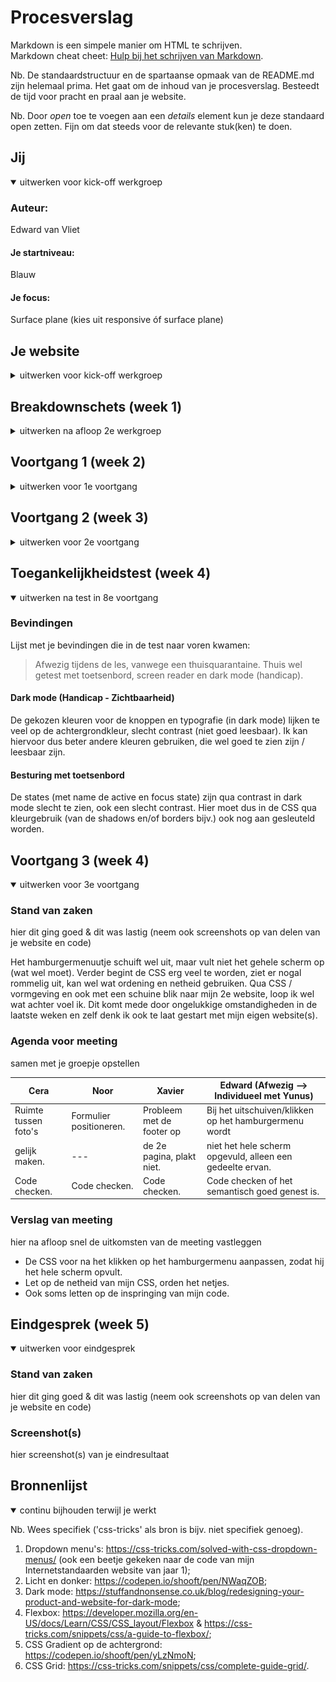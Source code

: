 # Procesverslag
Markdown is een simpele manier om HTML te schrijven.  
Markdown cheat cheet: [Hulp bij het schrijven van Markdown](https://github.com/adam-p/markdown-here/wiki/Markdown-Cheatsheet).

Nb. De standaardstructuur en de spartaanse opmaak van de README.md zijn helemaal prima. Het gaat om de inhoud van je procesverslag. Besteedt de tijd voor pracht en praal aan je website.

Nb. Door *open* toe te voegen aan een *details* element kun je deze standaard open zetten. Fijn om dat steeds voor de relevante stuk(ken) te doen.





## Jij

<details open>
<summary>uitwerken voor kick-off werkgroep</summary>

### Auteur:
Edward van Vliet

#### Je startniveau:
Blauw

#### Je focus:
Surface plane (kies uit responsive óf surface plane)
 
</details>





## Je website

<details>
<summary>uitwerken voor kick-off werkgroep</summary>

### Je opdracht:
https://www.virgin.com/  

&  

https://www.virgin.com/about-virgin/our-story

#### Screenshot(s) van de eerste pagina (small screen): 
Homepage Virgin  
<img src="images/homepage_virgin.jpg" width="375px" alt="Homepage Virgin">

#### Screenshot(s) van de tweede pagina (small screen):
About Virgin - Our Story  
<img src="images/ourstory_aboutvirgin.jpg" width="375px" alt="Over ons pagina Virgin">
 
</details>



## Breakdownschets (week 1)

<details>
<summary>uitwerken na afloop 2e werkgroep</summary>
 
### Pagina 1: Homepagina
 
### de hele pagina: 
<img src="images/bdschets1_homepagina_virgin.png" width="375px" alt="breakdown van de hele homepagina">

### dynamisch deel (bijv menu): 
<img src="images/hoofdmenu_virgin.png" width="375px" alt="breakdown van een dynamisch deel">

### wellicht nog een dynamisch deel (bijv filter): 
# -

### Pagina 2: About Us - Our Story
 
### de hele pagina: 
<img src="images/bdschets2_ourstory_virgin.png" width="375px" alt="breakdown van de hele pagina">

### dynamisch deel (bijv menu): 
<img src="images/hoofdmenu2_virgin.png" width="375px" alt="breakdown van een dynamisch deel">

### wellicht nog een dynamisch deel (bijv filter): 
# -
 
</details>





## Voortgang 1 (week 2)

<details>
<summary>uitwerken voor 1e voortgang</summary>

### Stand van zaken
hier dit ging goed & dit was lastig (neem ook screenshots op van delen van je website en code)
 
Het plaatsen en positioneren van de content voor de 1e pagina ging over het algemeen wel goed. Ik wilde alleen nog weten hoe je een (foto)carousel kan maken.


### Agenda voor meeting
samen met je groepje opstellen

| Cera           | Noor               | Xavier                | Edward                       |
| ---            | ---                | ---                   | ---                          |
| Hamburgermenu  | (Foto)carousel     | Icoontjes toevoegen   | Ook een (lange) fotocarousel |
| ...            | ...                | ...                   | ...                          |
| ...            | ...                | ...                   | ...                          |


### Verslag van meeting
hier na afloop snel de uitkomsten van de meeting vastleggen

- Niet te veel divs en/of classes gebruiken, weghalen
- Een H1 ontbrak nog in de HTML, ik heb van één van de H2's maar een H1 gemaakt.
- Er stond ook een beetje code uit mijn body, wat er juist wel in hoort (verkeerd genest), meteen aangepast.

</details>





## Voortgang 2 (week 3)

<details>
<summary>uitwerken voor 2e voortgang</summary>

### Stand van zaken
hier dit ging goed & dit was lastig (neem ook screenshots op van delen van je website en code)
 
De content is grotendeels geplaatst in de HTML, begint er een beetje op te lijken. Wel nog veel te doen in de styling (CSS). Ik moet natuurlijk ook nog beginnen aan mijn 2e pagina, al zal veel code waarschijnlijk op de 1e pagina lijken.

### Agenda voor meeting
samen met je groepje opstellen

| Cera           | Noor                                | Xavier                                        | Edward                  |
| ---            | ---                                 | ---                                           | ---                     |
| Scrollbar      | Vragen over het (on)zichtbaar maken | Achtergrond footer in verschillende kleuren   | Dark mode toepassen     |
| ...            | van de H1                           | ...                                           | ...                     |
| ...            | ...                                 | ...                                           | ...                     |


### Verslag van meeting
hier na afloop snel de uitkomsten van de meeting vastleggen

- De dark mode was (onverwacht) best simpel om te maken. Maar omdat ik mijn CSS nog niet helemaal af heb, zal ik dit later toepassen (ook de kleuren bepalen).
- Let op hoe je jouw sections indeelt, waar begint en waar stopt een section.
- Het hamburger menuutje werkt nog niet goed, kijk hoe je dit op kan lossen.

</details>





## Toegankelijkheidstest (week 4)

<details open>
<summary>uitwerken na test in 8e voortgang</summary>

### Bevindingen
Lijst met je bevindingen die in de test naar voren kwamen:
 
> Afwezig tijdens de les, vanwege een thuisquarantaine. Thuis wel getest met toetsenbord, screen reader en dark mode (handicap).

#### Dark mode (Handicap - Zichtbaarheid)

De gekozen kleuren voor de knoppen en typografie (in dark mode) lijken te veel op de achtergrondkleur, slecht contrast (niet goed leesbaar).
Ik kan hiervoor dus beter andere kleuren gebruiken, die wel goed te zien zijn / leesbaar zijn.


#### Besturing met toetsenbord

De states (met name de active en focus state) zijn qua contrast in dark mode slecht te zien, ook een slecht contrast.
Hier moet dus in de CSS qua kleurgebruik (van de shadows en/of borders bijv.) ook nog aan gesleuteld worden.

</details>





## Voortgang 3 (week 4)

<details open>
<summary>uitwerken voor 3e voortgang</summary>

### Stand van zaken
hier dit ging goed & dit was lastig (neem ook screenshots op van delen van je website en code)
 
Het hamburgermenuutje schuift wel uit, maar vult niet het gehele scherm op (wat wel moet).
Verder begint de CSS erg veel te worden, ziet er nogal rommelig uit, kan wel wat ordening en netheid gebruiken.
Qua CSS / vormgeving en ook met een schuine blik naar mijn 2e website, loop ik wel wat achter voel ik.
Dit komt mede door ongelukkige omstandigheden in de laatste weken en zelf denk ik ook te laat gestart met mijn eigen website(s).

### Agenda voor meeting
samen met je groepje opstellen

| Cera                          | Noor                                  | Xavier                           | Edward (Afwezig --> Individueel met Yunus)                     |
| ---                           | ---                                   | ---                              | ---                                                            |
| Ruimte tussen foto's          | Formulier positioneren.               | Probleem met de footer op        | Bij het uitschuiven/klikken op het hamburgermenu wordt         |
| gelijk maken.                 | ---                                   | de 2e pagina, plakt niet.        | niet het hele scherm opgevuld, alleen een gedeelte ervan.      |
| Code checken.                 | Code checken.                         | Code checken.                    | Code checken of het semantisch goed genest is.                 |


### Verslag van meeting
hier na afloop snel de uitkomsten van de meeting vastleggen

- De CSS voor na het klikken op het hamburgermenu aanpassen, zodat hij het hele scherm opvult.
- Let op de netheid van mijn CSS, orden het netjes.
- Ook soms letten op de inspringing van mijn code.

</details>





## Eindgesprek (week 5)

<details open>
<summary>uitwerken voor eindgesprek</summary>

### Stand van zaken
hier dit ging goed & dit was lastig (neem ook screenshots op van delen van je website en code)

### Screenshot(s)

hier screenshot(s) van je eindresultaat

</details>





## Bronnenlijst

<details open>
<summary>continu bijhouden terwijl je werkt</summary>

Nb. Wees specifiek ('css-tricks' als bron is bijv. niet specifiek genoeg).

1. Dropdown menu's: https://css-tricks.com/solved-with-css-dropdown-menus/ (ook een beetje gekeken naar de code van mijn Internetstandaarden website van jaar 1);
2. Licht en donker: https://codepen.io/shooft/pen/NWaqZOB;
3. Dark mode: https://stuffandnonsense.co.uk/blog/redesigning-your-product-and-website-for-dark-mode;
4. Flexbox: https://developer.mozilla.org/en-US/docs/Learn/CSS/CSS_layout/Flexbox & https://css-tricks.com/snippets/css/a-guide-to-flexbox/;
5. CSS Gradient op de achtergrond: https://codepen.io/shooft/pen/yLzNmoN;
6. CSS Grid: https://css-tricks.com/snippets/css/complete-guide-grid/.

</details>
